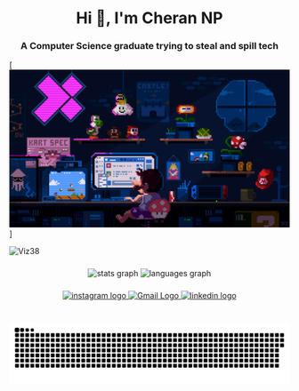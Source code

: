 <h1 align="center">Hi 👋, I'm Cheran NP</h1>
<h3 align="center">A Computer Science graduate trying to steal and spill tech</h3>

[![Master Head](https://github.com/Viz38/Viz38/blob/5e816a09d73d0b04287924879bf63da6a8eedf17/designer.gif)]

<p align="left"> <img src="https://komarev.com/ghpvc/?username=Viz38&label=Profile%20views&color=0e75b6&style=flat" alt="Viz38" /> </p>

###

<div align="center">
  <img src="https://github-readme-stats.vercel.app/api?username=Cherry6272&hide_title=false&hide_rank=false&show_icons=true&include_all_commits=true&count_private=true&disable_animations=false&theme=dracula&locale=en&hide_border=false" height="150" alt="stats graph" />
  <img src="https://github-readme-stats.vercel.app/api/top-langs?username=Cherry6272&locale=en&hide_title=false&layout=compact&card_width=320&langs_count=5&theme=dracula&hide_border=false" height="150" alt="languages graph" />
</div>

###

<div align="center">
  <a href="https://www.instagram.com/cherry__6272" target="_blank">
    <img src="https://img.shields.io/static/v1?message=Instagram&logo=instagram&label=&color=E4405F&logoColor=white&labelColor=&style=for-the-badge" height="35" alt="instagram logo" />
  </a>
<a href="mailto:cheran6272cherry@gmail.com">
  <img src="https://img.shields.io/static/v1?message=Gmail&logo=gmail&label=&color=D14836&logoColor=white&labelColor=&style=for-the-badge" alt="Gmail Logo" height="35" />
</a>
  </a>
  <a href="https://www.linkedin.com/in/cherannp" target="_blank">
    <img src="https://img.shields.io/static/v1?message=LinkedIn&logo=linkedin&label=&color=0077B5&logoColor=white&labelColor=&style=for-the-badge" height="35" alt="linkedin logo" />
  </a>
</div>

###

<br clear="both">

<div align="center">
<a href=#><img src="contributions.svg"></a>
</div>
